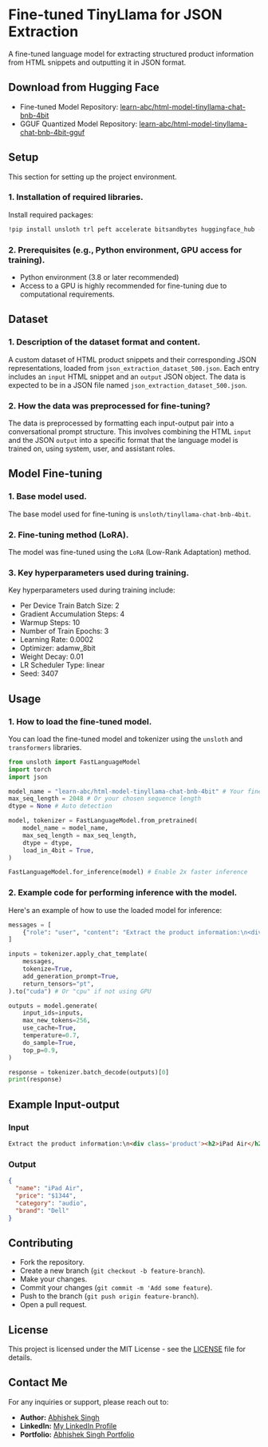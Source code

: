 # Fine-tuned TinyLlama for JSON Extraction

A fine-tuned language model for extracting structured product information from HTML snippets and outputting it in JSON format.

## Download from Hugging Face

- Fine-tuned Model Repository: [learn-abc/html-model-tinyllama-chat-bnb-4bit](https://huggingface.co/learn-abc/html-model-tinyllama-chat-bnb-4bit)
- GGUF Quantized Model Repository: [learn-abc/html-model-tinyllama-chat-bnb-4bit-gguf](https://huggingface.co/learn-abc/html-model-tinyllama-chat-bnb-4bit-gguf)

## Setup

This section for setting up the project environment.

### 1. Installation of required libraries.

Install required packages:
```bash
!pip install unsloth trl peft accelerate bitsandbytes huggingface_hub -q
```

### 2. Prerequisites (e.g., Python environment, GPU access for training).

- Python environment (3.8 or later recommended)
- Access to a GPU is highly recommended for fine-tuning due to computational requirements.

## Dataset

### 1. Description of the dataset format and content.

A custom dataset of HTML product snippets and their corresponding JSON representations, loaded from `json_extraction_dataset_500.json`. Each entry includes an `input` HTML snippet and an `output` JSON object. The data is expected to be in a JSON file named `json_extraction_dataset_500.json`.

### 2. How the data was preprocessed for fine-tuning?

The data is preprocessed by formatting each input-output pair into a conversational prompt structure. This involves combining the HTML `input` and the JSON `output` into a specific format that the language model is trained on, using system, user, and assistant roles.

## Model Fine-tuning

### 1. Base model used.

The base model used for fine-tuning is `unsloth/tinyllama-chat-bnb-4bit`.

### 2. Fine-tuning method (LoRA).

The model was fine-tuned using the `LoRA` (Low-Rank Adaptation) method.

### 3. Key hyperparameters used during training.

Key hyperparameters used during training include:
- Per Device Train Batch Size: 2
- Gradient Accumulation Steps: 4
- Warmup Steps: 10
- Number of Train Epochs: 3
- Learning Rate: 0.0002
- Optimizer: adamw_8bit
- Weight Decay: 0.01
- LR Scheduler Type: linear
- Seed: 3407

## Usage

### 1. How to load the fine-tuned model.

You can load the fine-tuned model and tokenizer using the `unsloth` and `transformers` libraries.
```python
from unsloth import FastLanguageModel
import torch
import json

model_name = "learn-abc/html-model-tinyllama-chat-bnb-4bit" # Your fine-tuned model repository ID
max_seq_length = 2048 # Or your chosen sequence length
dtype = None # Auto detection

model, tokenizer = FastLanguageModel.from_pretrained(
    model_name = model_name,
    max_seq_length = max_seq_length,
    dtype = dtype,
    load_in_4bit = True,
)

FastLanguageModel.for_inference(model) # Enable 2x faster inference
```

### 2. Example code for performing inference with the model.

Here's an example of how to use the loaded model for inference:
```python
messages = [
    {"role": "user", "content": "Extract the product information:\n<div class='product'><h2>iPad Air</h2><span class='price'>$1344</span><span class='category'>audio</span><span class='brand'>Dell</span></div>"}
]

inputs = tokenizer.apply_chat_template(
    messages,
    tokenize=True,
    add_generation_prompt=True,
    return_tensors="pt",
).to("cuda") # Or "cpu" if not using GPU

outputs = model.generate(
    input_ids=inputs,
    max_new_tokens=256,
    use_cache=True,
    temperature=0.7,
    do_sample=True,
    top_p=0.9,
)

response = tokenizer.batch_decode(outputs)[0]
print(response)
```

## Example Input-output
### Input
```html
Extract the product information:\n<div class='product'><h2>iPad Air</h2><span class='price'>$1344</span><span class='category'>audio</span><span class='brand'>Dell</span></div>
```
### Output
```json
{
  "name": "iPad Air",
  "price": "$1344",
  "category": "audio",
  "brand": "Dell"
}
```

## Contributing
* Fork the repository.
* Create a new branch (`git checkout -b feature-branch`).
* Make your changes.
* Commit your changes (`git commit -m 'Add some feature`).
* Push to the branch (`git push origin feature-branch`).
* Open a pull request.

## License
This project is licensed under the MIT License - see the [LICENSE](LICENSE) file for details.

## Contact Me
For any inquiries or support, please reach out to:

* **Author:** [Abhishek Singh](https://github.com/SinghIsWriting/)
* **LinkedIn:** [My LinkedIn Profile](https://www.linkedin.com/in/abhishek-singh-bba2662a9)
* **Portfolio:** [Abhishek Singh Portfolio](https://portfolio-abhishek-singh-nine.vercel.app/)

